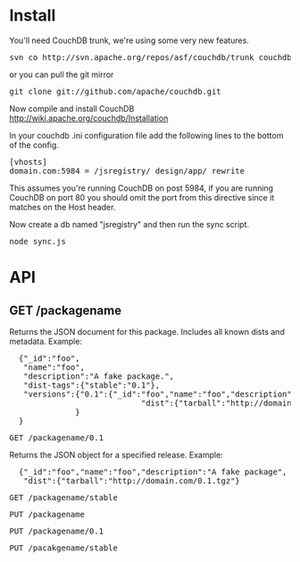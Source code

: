 # Install

You'll need CouchDB trunk, we're using some very new features.
<pre>
svn co http://svn.apache.org/repos/asf/couchdb/trunk couchdb
</pre>
or you can pull the git mirror
<pre>
git clone git://github.com/apache/couchdb.git
</pre>

Now compile and install CouchDB http://wiki.apache.org/couchdb/Installation

In your couchdb .ini configuration file add the following lines to the bottom of the config.

<pre>
[vhosts]
domain.com:5984 = /jsregistry/_design/app/_rewrite
</pre>

This assumes you're running CouchDB on post 5984, if you are running CouchDB on port 80 you should omit the port from this directive since it matches on the Host header.

Now create a db named "jsregistry" and then run the sync script.

<pre>
node sync.js
</pre>

# API

## GET /packagename


Returns the JSON document for this package. Includes all known dists and metadata. Example:

<pre>
  {"_id":"foo", 
   "name":"foo",
   "description":"A fake package.",
   "dist-tags":{"stable":"0.1"},
   "versions":{"0.1":{"_id":"foo","name":"foo","description":"A fake package", 
                            "dist":{"tarball":"http://domain.com/0.1.tgz"}      
              }
  }
</pre>

<pre>
GET /packagename/0.1
</pre>

Returns the JSON object for a specified release. Example:

<pre>
  {"_id":"foo","name":"foo","description":"A fake package", 
   "dist":{"tarball":"http://domain.com/0.1.tgz"}
</pre>

<pre>
GET /packagename/stable
</pre>



<pre>
PUT /packagename
</pre>
<pre>
PUT /packagename/0.1
</pre>
<pre>
PUT /pacakgename/stable